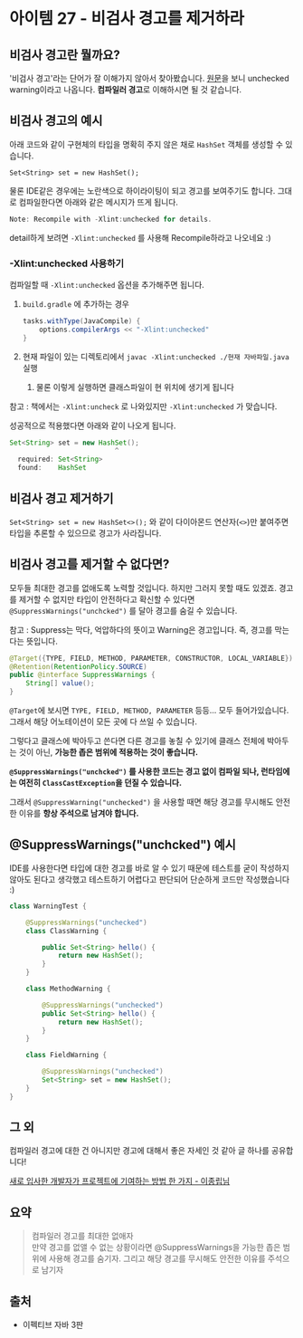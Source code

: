 # 아이템 27 - 비검사 경고를 제거하라

## 비검사 경고란 뭘까요?

'비검사 경고'라는 단어가 잘 이해가지 않아서 찾아봤습니다. [원문](https://www.informit.com/articles/article.aspx?p=2861454&seqNum=2)을 보니 unchecked warning이라고 나옵니다. **컴파일러 경고**로 이해하시면 될 것 같습니다.

## 비검사 경고의 예시

아래 코드와 같이 구현체의 타입을 명확히 주지 않은 채로 `HashSet` 객체를 생성할 수 있습니다.

`Set<String> set = new HashSet();` 

물론 IDE같은 경우에는 노란색으로 하이라이팅이 되고 경고를 보여주기도 합니다. 그대로 컴파일한다면 아래와 같은 메시지가 뜨게 됩니다.

```java
Note: Recompile with -Xlint:unchecked for details.
```

detail하게 보려면 `-Xlint:unchecked` 를 사용해 Recompile하라고 나오네요 :)

### -Xlint:unchecked 사용하기

컴파일할 때 `-Xlint:unchecked` 옵션을 추가해주면 됩니다.

1. `build.gradle` 에 추가하는 경우

    ```java
    tasks.withType(JavaCompile) {
        options.compilerArgs << "-Xlint:unchecked"
    }
    ```

2. 현재 파일이 있는 디렉토리에서 `javac -Xlint:unchecked ./현재 자바파일.java` 실행
    1. 물론 이렇게 실행하면 클래스파일이 현 위치에 생기게 됩니다

참고 : 책에서는 `-Xlint:uncheck` 로 나와있지만 `-Xlint:unchecked` 가 맞습니다.

성공적으로 적용했다면 아래와 같이 나오게 됩니다.

```java
Set<String> set = new HashSet();
                          ^
  required: Set<String>
  found:    HashSet 
```

## 비검사 경고 제거하기

`Set<String> set = new HashSet<>();` 와 같이 다이아몬드 연산자(`<>`)만 붙여주면 타입을  추론할 수 있으므로 경고가 사라집니다.

## 비검사 경고를 제거할 수 없다면?

모두들 최대한 경고를 없애도록 노력할 것입니다. 하지만 그러지 못할 때도 있겠죠. 경고를 제거할 수 없지만 타입이 안전하다고 확신할 수 있다면 `@SuppressWarnings("unchcked")` 를 달아 경고를 숨길 수 있습니다.

참고 : Suppress는 막다, 억압하다의 뜻이고 Warning은 경고입니다. 즉, 경고를 막는다는 뜻입니다.

```java
@Target({TYPE, FIELD, METHOD, PARAMETER, CONSTRUCTOR, LOCAL_VARIABLE})
@Retention(RetentionPolicy.SOURCE)
public @interface SuppressWarnings {
    String[] value();
}
```

`@Target`에 보시면 `TYPE, FIELD, METHOD, PARAMETER` 등등... 모두 들어가있습니다. 그래서 해당 어노테이션이 모든 곳에 다 쓰일 수 있습니다.

그렇다고 클래스에 박아두고 쓴다면 다른 경고를 놓칠 수 있기에 클래스 전체에 박아두는 것이 아닌, **가능한 좁은 범위에 적용하는 것이 좋습니다.**

**`@SuppressWarnings("unchcked")` 를 사용한 코드는 경고 없이 컴파일 되나, 런타임에는 여전히 `ClassCastException`을 던질 수 있습니다.**

그래서 `@SuppressWarning("unchecked")` 을 사용할 때면 해당 경고를 무시해도 안전한 이유를 **항상 주석으로 남겨야 합니다.**

## @SuppressWarnings("unchcked") 예시

IDE를 사용한다면 타입에 대한 경고를 바로 알 수 있기 때문에 테스트를 굳이 작성하지 않아도 된다고 생각했고 테스트하기 어렵다고 판단되어 단순하게 코드만 작성했습니다 :)

```java
class WarningTest {

    @SuppressWarnings("unchecked")
    class ClassWarning {

        public Set<String> hello() {
            return new HashSet();
        }
    }

    class MethodWarning {

        @SuppressWarnings("unchecked")
        public Set<String> hello() {
            return new HashSet();
        }
    }

    class FieldWarning {

        @SuppressWarnings("unchecked")
        Set<String> set = new HashSet();
    }
}
```

## 그 외

컴파일러 경고에 대한 건 아니지만 경고에 대해서 좋은 자세인 것 같아 글 하나를 공유합니다!

[새로 입사한 개발자가 프로젝트에 기여하는 방법 한 가지 - 이종립님](https://helloworld.kurly.com/blog/fix-style-with-command/)

## 요약

> 컴파일러 경고를 최대한 없애자  
만약 경고를 없앨 수 없는 상황이라면 @SuppressWarnings을 가능한 좁은 범위에 사용해 경고를 숨기자. 그리고 해당 경고를 무시해도 안전한 이유를 주석으로 남기자

## 출처

- 이펙티브 자바 3판
